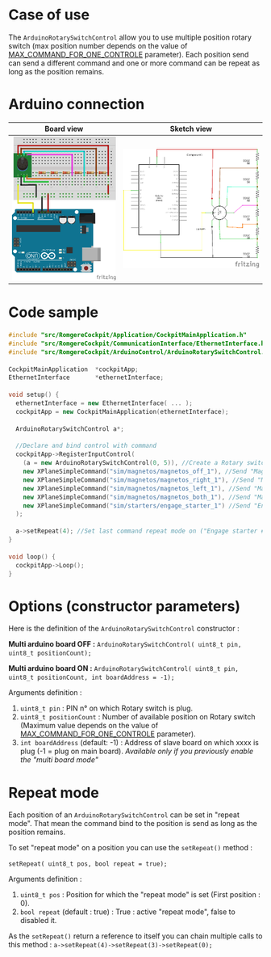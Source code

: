 # Case of use

The `ArduinoRotarySwitchControl` allow you to use multiple position rotary switch (max position number depends on the value of [MAX_COMMAND_FOR_ONE_CONTROLE](./1-configuration-reference.md#MAX_COMMAND_FOR_ONE_CONTROLE) parameter). Each position send can send a different command and one or more command can be repeat as long as the position remains.

# Arduino connection

Board view | Sketch view
---------- | -----------
![Rotary switch connection (board view)](../../img/rotary_switch_bb.png?raw=true) | ![Rotary switch connection (sketch view)](../../img/rotary_switch_sk.png?raw=true)


# Code sample

```cpp
#include "src/RomgereCockpit/Application/CockpitMainApplication.h"
#include "src/RomgereCockpit/CommunicationInterface/EthernetInterface.h"
#include "src/RomgereCockpit/ArduinoControl/ArduinoRotarySwitchControl.h"

CockpitMainApplication  *cockpitApp;
EthernetInterface       *ethernetInterface;

void setup() {
  ethernetInterface = new EthernetInterface( ... );
  cockpitApp = new CockpitMainApplication(ethernetInterface);

  ArduinoRotarySwitchControl a*;

  //Declare and bind control with command
  cockpitApp->RegisterInputControl(
    (a = new ArduinoRotarySwitchControl(0, 5)), //Create a Rotary switch with 5 position on PIN n°0
    new XPlaneSimpleCommand("sim/magnetos/magnetos_off_1"), //Send "Magnetos off for engine #1" to X-Plane
    new XPlaneSimpleCommand("sim/magnetos/magnetos_right_1"), //Send "Magnetos right for engine #1" to X-Plane
    new XPlaneSimpleCommand("sim/magnetos/magnetos_left_1"), //Send "Magnetos left for engine #1" to X-Plane
    new XPlaneSimpleCommand("sim/magnetos/magnetos_both_1"), //Send "Magnetos both for engine #1" to X-Plane
    new XPlaneSimpleCommand("sim/starters/engage_starter_1") //Send "Engage starter #1" to X-Plane
  );

  a->setRepeat(4); //Set last command repeat mode on ("Engage starter #1" command)
}

void loop() {
  cockpitApp->Loop();
}
```

# Options (constructor parameters)

Here is the definition of the `ArduinoRotarySwitchControl` constructor :

**Multi arduino board OFF :**
`ArduinoRotarySwitchControl( uint8_t pin, uint8_t positionCount);`

**Multi arduino board ON :**
`ArduinoRotarySwitchControl( uint8_t pin, uint8_t positionCount, int boardAddress = -1);`

Arguments definition :
1. `uint8_t pin` : PIN n° on which Rotary switch is plug.
2. `uint8_t positionCount` : Number of available position on Rotary switch (Maximum value depends on the value of [MAX_COMMAND_FOR_ONE_CONTROLE](./1-configuration-reference.md#MAX_COMMAND_FOR_ONE_CONTROLE) parameter).
3. `int boardAddress` (default: -1) : Address of slave board on which xxxx is plug (-1 = plug on main board). *Available only if you previously enable the "multi board mode"*

# Repeat mode

Each position of an `ArduinoRotarySwitchControl` can be set in "repeat mode". That mean the command bind to the position is send as long as the position remains.

To set "repeat mode" on a position you can use the `setRepeat()` method :

`setRepeat( uint8_t pos, bool repeat = true);`

Arguments definition :
1. `uint8_t pos` : Position for which the "repeat mode" is set (First position : 0).
2. `bool repeat` (default : true) : True : active "repeat mode", false to disabled it.

As the `setRepeat()` return a reference to itself you can chain multiple calls to this method :
`a->setRepeat(4)->setRepeat(3)->setRepeat(0);`
